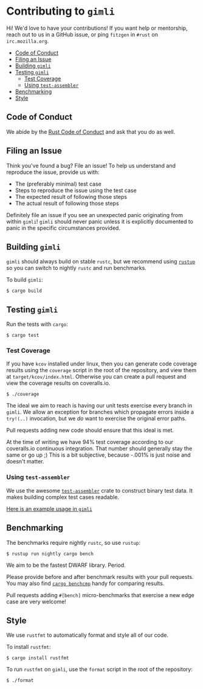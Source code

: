# Contributing to `gimli`

Hi! We'd love to have your contributions! If you want help or mentorship, reach
out to us in a GitHub issue, or ping `fitzgen` in `#rust` on `irc.mozilla.org`.

* [Code of Conduct](#coc)
* [Filing an Issue](#issues)
* [Building `gimli`](#building)
* [Testing `gimli`](#testing)
  * [Test Coverage](#coverage)
  * [Using `test-assembler`](#test-assembler)
* [Benchmarking](#benchmarking)
* [Style](#style)

## <a id="coc"></a> Code of Conduct

We abide by the
[Rust Code of Conduct](https://www.rust-lang.org/en-US/conduct.html) and ask
that you do as well.

## <a id="issues"></a> Filing an Issue

Think you've found a bug? File an issue! To help us understand and reproduce the
issue, provide us with:

* The (preferably minimal) test case
* Steps to reproduce the issue using the test case
* The expected result of following those steps
* The actual result of following those steps

Definitely file an issue if you see an unexpected panic originating from within
`gimli`! `gimli` should never panic unless it is explicitly documented to panic
in the specific circumstances provided.

## <a id="building"></a> Building `gimli`

`gimli` should always build on stable `rustc`, but we recommend using
[`rustup`](https://www.rustup.rs/) so you can switch to nightly `rustc` and run
benchmarks.

To build `gimli`:

```
$ cargo build
```

## <a id="testing"></a> Testing `gimli`

Run the tests with `cargo`:

```
$ cargo test
```

### <a id="coverage"></a> Test Coverage

If you have `kcov` installed under linux, then you can generate code coverage
results using the `coverage` script in the root of the repository, and view them
at `target/kcov/index.html`. Otherwise you can create a pull request and view
the coverage results on coveralls.io.

```
$ ./coverage
```

The ideal we aim to reach is having our unit tests exercise every branch in
`gimli`. We allow an exception for branches which propagate errors inside a
`try!(..)` invocation, but we *do* want to exercise the original error paths.

Pull requests adding new code should ensure that this ideal is met.

At the time of writing we have 94% test coverage according to our coveralls.io
continuous integration. That number should generally stay the same or go up ;)
This is a bit subjective, because -.001% is just noise and doesn't matter.

### <a id="test-assembler"></a> Using `test-assembler`

We use the awesome
[`test-assembler`](https://github.com/luser/rust-test-assembler) crate to
construct binary test data. It makes building complex test cases readable.

[Here is an example usage in `gimli`](https://github.com/gimli-rs/gimli/blob/156451f3fe6eeb2fa62b84b362c33fcb176e1171/src/loc.rs#L263)

## <a id="benchmarking"></a> Benchmarking

The benchmarks require nightly `rustc`, so use `rustup`:

```
$ rustup run nightly cargo bench
```

We aim to be the fastest DWARF library. Period.

Please provide before and after benchmark results with your pull requests. You
may also find [`cargo benchcmp`](https://github.com/BurntSushi/cargo-benchcmp)
handy for comparing results.

Pull requests adding `#[bench]` micro-benchmarks that exercise a new edge case
are very welcome!

## <a id="style"></a> Style

We use `rustfmt` to automatically format and style all of our code.

To install `rustfmt`:

```
$ cargo install rustfmt
```

To run `rustfmt` on `gimli`, use the `format` script in the root of the
repository:

```
$ ./format
```
